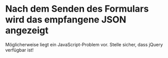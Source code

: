 # Nach dem Senden des Formulars wird das empfangene JSON angezeigt

Möglicherweise liegt ein JavaScript-Problem vor. Stelle sicher, dass jQuery verfügbar ist!

